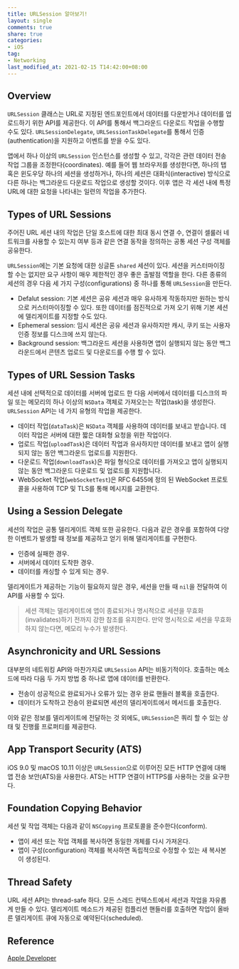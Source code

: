 ```yaml
---
title: URLSession 알아보기!
layout: single
comments: true
share: true
categories: 
- iOS
tag:
- Networking
last_modified_at: 2021-02-15 T14:42:00+08:00
---
```


## Overview

`URLSession` 클래스는 URL로 지정된 엔드포인트에서 데이터를 다운받거나 데이터를 업로드하기 위한 API를 제공한다. 이 API를 통해서 백그라운드 다운로드 작업을 수행할 수도 있다. `URLSessionDelegate`, `URLSessionTaskDelegate`를 통해서 인증(authentication)을 지원하고 이벤트를 받을 수도 있다.

앱에서 하나 이상의 `URLSession` 인스턴스를 생성할 수 있고, 각각은 관련 데이터 전송 작업 그룹을 조정한다(coordinates). 예를 들어 웹 브라우저를 생성한다면, 하나의 탭 혹은 윈도우당 하나의 세션을 생성하거나, 하나의 세션은 대화식(interactive) 방식으로 다른 하나는 백그라운드 다운로드 작업으로 생성할 것이다. 이후 앱은 각 세션 내에 특정 URL에 대한 요청을 나타내는 일련의 작업을 추가한다.

## Types of URL Sessions

주어진 URL 세션 내의 작업은 단일 호스트에 대한 최대 동시 연결 수, 연결이 셀룰러 네트워크를 사용할 수 있는지 여부 등과 같은 연결 동작을 정의하는 공통 세션 구성 객체를 공유한다.

`URLSession`에는 기본 요청에 대한 싱글톤 `shared` 세션이 있다. 세션을 커스터마이징 할 수는 없지만 요구 사항이 매우 제한적인 경우 좋은 출발점 역할을 한다. 다른 종류의 세션의 경우 다음 세 가지 구성(configurations) 중 하나를 통해 `URLSession`을 만든다.

- Defalut session: 기본 세션은 공유 세션과 매우 유사하게 작동하지만 원하는 방식으로 커스터마이징할 수 있다. 또한 데이터를 점진적으로 가져 오기 위해 기본 세션에 델리게이트를 지정할 수도 있다.
- Ephemeral session: 임시 세션은 공유 세션과 유사하지만 캐시, 쿠키 또는 사용자 인증 정보를 디스크에 쓰지 않는다.
- Background session: 백그라운드 세션을 사용하면 앱이 실행되지 않는 동안 백그라운드에서 콘텐츠 업로드 및 다운로드를 수행 할 수 있다.

## Types of URL Session Tasks

세션 내에 선택적으로 데이터를 서버에 업로드 한 다음 서버에서 데이터를 디스크의 파일 또는 메모리의 하나 이상의 `NSData` 객체로 가져오는는 작업(task)을 생성한다. `URLSession` API는 네 가지 유형의 작업을 제공한다.

- 데이터 작업(`dataTask`)은 `NSData` 객체를 사용하여 데이터를 보내고 받습니다. 데이터 작업은 서버에 대한 짧은 대화형 요청을 위한 작업이다.
- 업로드 작업(`uploadTask`)은 데이터 작업과 유사하지만 데이터를 보내고 앱이 실행되지 않는 동안 백그라운드 업로드를 지원한다.
- 다운로드 작업(`downloadTask`)은 파일 형식으로 데이터를 가져오고 앱이 실행되지 않는 동안 백그라운드 다운로드 및 업로드를 지원합니다.
- WebSocket 작업(`webSocketTest`)은 RFC 6455에 정의 된 WebSocket 프로토콜을 사용하여 TCP 및 TLS를 통해 메시지를 교환한다.

## Using a Session Delegate

세션의 작업은 공통 델리게이트 객체 또한 공유한다. 다음과 같은 경우를 포함하여 다양한 이벤트가 발생할 때 정보를 제공하고 얻기 위해 델리게이트를 구현한다.

- 인증에 실패한 경우.
- 서버에서 데이터 도착한 경우.
- 데이터를 캐싱할 수 있게 되는 경우.

델리게이트가 제공하는 기능이 필요하지 않은 경우, 세션을 만들 때 `nil`을 전달하여 이 API를 사용할 수 있다.

> 세션 객체는 델리게이트에 앱이 종료되거나 명시적으로 세션을 무효화(invalidates)하기 전까지 강한 참조를 유지한다. 만약 명시적으로 세션을 무효화하지 않는다면, 메모리 누수가 발생한다.

## Asynchronicity and URL Sessions

대부분의 네트워킹 API와 마찬가지로 `URLSession` API는 비동기적이다. 호출하는 메소드에 따라 다음 두 가지 방법 중 하나로 앱에 데이터를 반환한다.

- 전송이 성공적으로 완료되거나 오류가 있는 경우 완료 핸들러 블록을 호출한다.
- 데이터가 도착하고 전송이 완료되면 세션의 델리게이트에서 메서드를 호출한다.

이와 같은 정보를 델리게이트에 전달하는 것 외에도, `URLSession`은 쿼리 할 수 있는 상태 및 진행률 프로퍼티를 제공한다.

## App Transport Security (ATS)

iOS 9.0 및 macOS 10.11 이상은 `URLSession`으로 이루어진 모든 HTTP 연결에 대해 앱 전송 보안(ATS)을 사용한다. ATS는 HTTP 연결이 HTTPS를 사용하는 것을 요구한다.

## Foundation Copying Behavior

세션 및 작업 객체는 다음과 같이 `NSCopying` 프로토콜을 준수한다(conform).

- 앱이 세션 또는 작업 객체를 복사하면 동일한 개체를 다시 가져온다.
- 앱이 구성(configuration) 객체를 복사하면 독립적으로 수정할 수 있는 새 복사본이 생성된다.

## Thread Safety

URL 세션 API는 thread-safe 하다. 모든 스레드 컨텍스트에서 세션과 작업을 자유롭게 만들 수 있다. 델리게이트 메소드가 제공된 컴플리션 핸들러를 호출하면 작업이 올바른 델리게이트 큐에 자동으로 예약된다(scheduled).

## Reference

[Apple Developer](https://developer.apple.com/documentation/foundation/urlsession)
